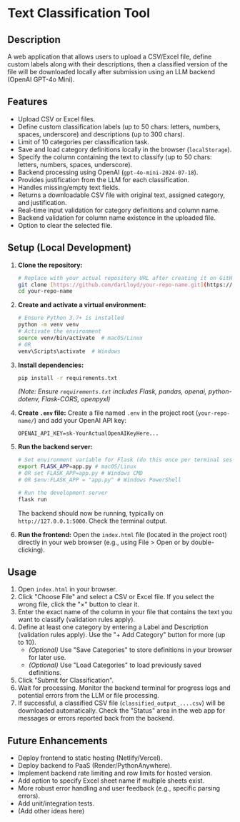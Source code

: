 # Text Classification Tool

## Description

A web application that allows users to upload a CSV/Excel file, define custom labels along with their descriptions, then a classified version of the file will be downloaded locally after submission using an LLM backend (OpenAI GPT-4o Mini).

## Features

* Upload CSV or Excel files.
* Define custom classification labels (up to 50 chars: letters, numbers, spaces, underscore) and descriptions (up to 300 chars).
* Limit of 10 categories per classification task.
* Save and load category definitions locally in the browser (`localStorage`).
* Specify the column containing the text to classify (up to 50 chars: letters, numbers, spaces, underscore).
* Backend processing using OpenAI (`gpt-4o-mini-2024-07-18`).
* Provides justification from the LLM for each classification.
* Handles missing/empty text fields.
* Returns a downloadable CSV file with original text, assigned category, and justification.
* Real-time input validation for category definitions and column name.
* Backend validation for column name existence in the uploaded file.
* Option to clear the selected file.

## Setup (Local Development)

1.  **Clone the repository:**
    ```bash
    # Replace with your actual repository URL after creating it on GitHub
    git clone [https://github.com/darLloyd/your-repo-name.git](https://github.com/darLloyd/your-repo-name.git)
    cd your-repo-name
    ```
2.  **Create and activate a virtual environment:**
    ```bash
    # Ensure Python 3.7+ is installed
    python -m venv venv
    # Activate the environment
    source venv/bin/activate  # macOS/Linux
    # OR
    venv\Scripts\activate  # Windows
    ```
3.  **Install dependencies:**
    ```bash
    pip install -r requirements.txt
    ```
    *(Note: Ensure `requirements.txt` includes Flask, pandas, openai, python-dotenv, Flask-CORS, openpyxl)*
4.  **Create `.env` file:** Create a file named `.env` in the project root (`your-repo-name/`) and add your OpenAI API key:
    ```plaintext
    OPENAI_API_KEY=sk-YourActualOpenAIKeyHere...
    ```
5.  **Run the backend server:**
    ```bash
    # Set environment variable for Flask (do this once per terminal session or add to system variables)
    export FLASK_APP=app.py # macOS/Linux
    # OR set FLASK_APP=app.py # Windows CMD
    # OR $env:FLASK_APP = "app.py" # Windows PowerShell

    # Run the development server
    flask run
    ```
    The backend should now be running, typically on `http://127.0.0.1:5000`. Check the terminal output.

6.  **Run the frontend:** Open the `index.html` file (located in the project root) directly in your web browser (e.g., using File > Open or by double-clicking).

## Usage

1.  Open `index.html` in your browser.
2.  Click "Choose File" and select a CSV or Excel file. If you select the wrong file, click the "×" button to clear it.
3.  Enter the exact name of the column in your file that contains the text you want to classify (validation rules apply).
4.  Define at least one category by entering a Label and Description (validation rules apply). Use the "+ Add Category" button for more (up to 10).
    * *(Optional)* Use "Save Categories" to store definitions in your browser for later use.
    * *(Optional)* Use "Load Categories" to load previously saved definitions.
5.  Click "Submit for Classification".
6.  Wait for processing. Monitor the backend terminal for progress logs and potential errors from the LLM or file processing.
7.  If successful, a classified CSV file (`classified_output_....csv`) will be downloaded automatically. Check the "Status" area in the web app for messages or errors reported back from the backend.

## Future Enhancements

* Deploy frontend to static hosting (Netlify/Vercel).
* Deploy backend to PaaS (Render/PythonAnywhere).
* Implement backend rate limiting and row limits for hosted version.
* Add option to specify Excel sheet name if multiple sheets exist.
* More robust error handling and user feedback (e.g., specific parsing errors).
* Add unit/integration tests.
* (Add other ideas here)

